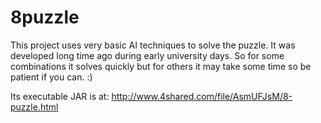 # 8puzzle
This project uses very basic AI techniques to solve the puzzle. It was developed long time ago during early university days. So for some combinations it solves quickly but for others it may take some time so be patient if you can. :)

Its executable JAR is at: http://www.4shared.com/file/AsmUFJsM/8-puzzle.html
